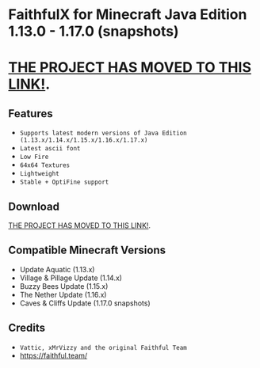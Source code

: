 # FaithfulX for Minecraft Java Edition 1.13.0 - 1.17.0 (snapshots)

# [THE PROJECT HAS MOVED TO THIS LINK!](https://github.com/dylbinthedev/FaithfulX).

## Features
+ `Supports latest modern versions of Java Edition (1.13.x/1.14.x/1.15.x/1.16.x/1.17.x)`
+ `Latest ascii font`
+ `Low Fire`
+ `64x64 Textures`
+ `Lightweight`
+ `Stable + OptiFine support`

## Download
[THE PROJECT HAS MOVED TO THIS LINK!](https://github.com/dylbinthedev/FaithfulX).

## Compatible Minecraft Versions
+ Update Aquatic (1.13.x)
+ Village & Pillage Update (1.14.x)
+ Buzzy Bees Update (1.15.x)
+ The Nether Update (1.16.x)
+ Caves & Cliffs Update (1.17.0 snapshots)

## Credits
+ `Vattic, xMrVizzy and the original Faithful Team`
+ https://faithful.team/
